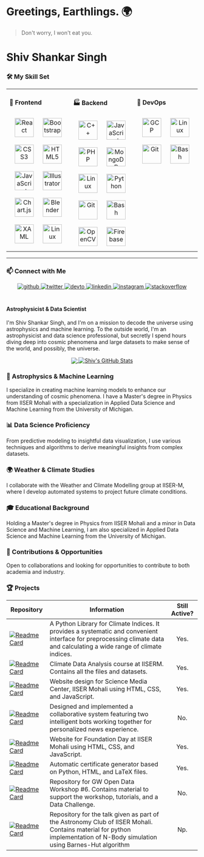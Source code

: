 <!--- 👋 Hi, I’m Shiv Shankar Singh, a dedicated astrophysicist and data science professional bridging the fascinating realms of astrophysics and artificial intelligence.

🌌 **Astrophysics & Machine Learning**: I focus on creating machine learning models to enhance our understanding of cosmic phenomena. My Master's thesis under Prof. Jasjeet Singh Bagla, titled 'Simulation studies of black holes originating in globular clusters,' demonstrates my expertise in this interdisciplinary field.

📊 **Data Science Proficiency**: My extensive experience includes handling large datasets, insightful data visualization, predictive modelling, and implementing machine learning projects such as image classification with both Principal Component Analysis and Convolutional Neural Networks.

🌍 **Weather & Climate Studies**: Collaborating with the Weather and Climate Modelling group at IISER-M, I work with large historical datasets to study weather patterns and project future climate conditions. I'm currently developing an automated system to calculate climate indices using temperature and precipitation data.

🎓 **Educational Background**: Holding a Master's degree in Physics from IISER Mohali and a minor in Data Science and Machine Learning, I also have a specialization in Applied Data Science and Machine Learning from the University of Michigan. I am further exploring Deep Learning and its potential societal applications.

🚀 **Contributions & Opportunities**: With my unique skill set, I am open to opportunities for valuable contributions to academia and industry. I am enthusiastic about fostering new discoveries and advancements in the fields of astrophysics and data science.

📫 **Connect with me**:
- [LinkedIn](https://www.linkedin.com/in/shiv-shankar-singh-7889531b0/)
- [Twitter](https://www.twitter.com/sleeping_shiv)

--->

<!---
shiv3679/shiv3679 is a ✨ special ✨ repository because its `README.md` (this file) appears on your GitHub profile.
You can click the Preview link to take a look at your changes.
--->

# Greetings, Earthlings. 🌍
> Don't worry, I won't eat you.

# Shiv Shankar Singh

### 🛠 My Skill Set  

<table>
  <tr>
    <td valign="top" width="33%">
      
#### 🎨 Frontend  
<div align="center">  
<!-- Your Frontend Skills here -->
<a href="https://reactjs.org/" target="_blank"><img style="margin: 10px" src="https://profilinator.rishav.dev/skills-assets/react-original-wordmark.svg" alt="React" height="50" /></a>  
<a href="https://getbootstrap.com/docs/3.4/javascript/" target="_blank"><img style="margin: 10px" src="https://profilinator.rishav.dev/skills-assets/bootstrap-plain.svg" alt="Bootstrap" height="50" /></a>  
<a href="https://www.w3schools.com/css/" target="_blank"><img style="margin: 10px" src="https://profilinator.rishav.dev/skills-assets/css3-original-wordmark.svg" alt="CSS3" height="50" /></a>  
<a href="https://en.wikipedia.org/wiki/HTML5" target="_blank"><img style="margin: 10px" src="https://profilinator.rishav.dev/skills-assets/html5-original-wordmark.svg" alt="HTML5" height="50" /></a>  
<a href="https://www.javascript.com/" target="_blank"><img style="margin: 10px" src="https://profilinator.rishav.dev/skills-assets/javascript-original.svg" alt="JavaScript" height="50" /></a>  
<a href="https://www.adobe.com/in/products/illustrator.html" target="_blank"><img style="margin: 10px" src="https://profilinator.rishav.dev/skills-assets/adobe_illustrator-icon.svg" alt="Illustrator" height="50" /></a>  
<a href="https://www.chartjs.org/" target="_blank"><img style="margin: 10px" src="https://profilinator.rishav.dev/skills-assets/logo-title.svg" alt="Chart.js" height="50" /></a>  
<a href="https://www.blender.org/" target="_blank"><img style="margin: 10px" src="https://profilinator.rishav.dev/skills-assets/blender_community_badge_white.svg" alt="Blender" height="50" /></a>  
<a href="https://docs.microsoft.com/en-us/dotnet/desktop/wpf/xaml/" target="_blank"><img style="margin: 10px" src="https://profilinator.rishav.dev/skills-assets/xaml.png" alt="XAML" height="50" /></a>  
<a href="https://www.linux.org/" target="_blank"><img style="margin: 10px" src="https://profilinator.rishav.dev/skills-assets/linux-original.svg" alt="Linux" height="50" /></a>  

</div>
</td>
<td valign="top" width="33%">
      
#### 🏭 Backend  
<div align="center">  
<!-- Your Backend Skills here -->
<a href="https://www.cplusplus.com/" target="_blank"><img style="margin: 10px" src="https://profilinator.rishav.dev/skills-assets/cplusplus-original.svg" alt="C++" height="50" /></a>  
<a href="https://www.javascript.com/" target="_blank"><img style="margin: 10px" src="https://profilinator.rishav.dev/skills-assets/javascript-original.svg" alt="JavaScript" height="50" /></a>  
<a href="https://www.php.net/" target="_blank"><img style="margin: 10px" src="https://profilinator.rishav.dev/skills-assets/php-original.svg" alt="PHP" height="50" /></a>  
<a href="https://www.mongodb.com/" target="_blank"><img style="margin: 10px" src="https://profilinator.rishav.dev/skills-assets/mongodb-original-wordmark.svg" alt="MongoDB" height="50" /></a>  
<a href="https://www.linux.org/" target="_blank"><img style="margin: 10px" src="https://profilinator.rishav.dev/skills-assets/linux-original.svg" alt="Linux" height="50" /></a>  
<a href="https://www.python.org/" target="_blank"><img style="margin: 10px" src="https://profilinator.rishav.dev/skills-assets/python-original.svg" alt="Python" height="50" /></a>  
<a href="https://github.com/" target="_blank"><img style="margin: 10px" src="https://profilinator.rishav.dev/skills-assets/git-scm-icon.svg" alt="Git" height="50" /></a>  
<a href="https://www.gnu.org/software/bash/" target="_blank"><img style="margin: 10px" src="https://profilinator.rishav.dev/skills-assets/gnu_bash-icon.svg" alt="Bash" height="50" /></a>  
<a href="https://opencv.org/" target="_blank"><img style="margin: 10px" src="https://profilinator.rishav.dev/skills-assets/opencv-icon.svg" alt="OpenCV" height="50" /></a>  
<a href="https://firebase.google.com/" target="_blank"><img style="margin: 10px" src="https://profilinator.rishav.dev/skills-assets/firebase.png" alt="Firebase" height="50" /></a>  
</div>
</td>
<td valign="top" width="33%">
      
#### 🚀 DevOps  
<div align="center">  
<!-- Your DevOps Skills here -->
 <a href="https://cloud.google.com/" target="_blank"><img style="margin: 10px" src="https://profilinator.rishav.dev/skills-assets/google_cloud-icon.svg" alt="GCP" height="50" /></a>  
<a href="https://www.linux.org/" target="_blank"><img style="margin: 10px" src="https://profilinator.rishav.dev/skills-assets/linux-original.svg" alt="Linux" height="50" /></a>  
<a href="https://github.com/" target="_blank"><img style="margin: 10px" src="https://profilinator.rishav.dev/skills-assets/git-scm-icon.svg" alt="Git" height="50" /></a>  
<a href="https://www.gnu.org/software/bash/" target="_blank"><img style="margin: 10px" src="https://profilinator.rishav.dev/skills-assets/gnu_bash-icon.svg" alt="Bash" height="50" /></a>  
</div>
</td>
  </tr>
</table>

---


### 📫 Connect with Me
<div align="center">
<a href="https://github.com/shiv3679" target="_blank">
<img src=https://img.shields.io/badge/github-%2324292e.svg?&style=for-the-badge&logo=github&logoColor=white alt=github style="margin-bottom: 5px;" />
</a>
<a href="https://twitter.com/sleeping_shiv" target="_blank">
<img src=https://img.shields.io/badge/twitter-%2300acee.svg?&style=for-the-badge&logo=twitter&logoColor=white alt=twitter style="margin-bottom: 5px;" />
</a>
<a href="https://dev.to/https://dev.to/shiv3679" target="_blank">
<img src=https://img.shields.io/badge/dev.to-%2308090A.svg?&style=for-the-badge&logo=dev.to&logoColor=white alt=devto style="margin-bottom: 5px;" />
</a>
<a href="https://www.linkedin.com/in/shiv-shankar-singh-7889531b0/" target="_blank">
<img src=https://img.shields.io/badge/linkedin-%231E77B5.svg?&style=for-the-badge&logo=linkedin&logoColor=white alt=linkedin style="margin-bottom: 5px;" />
</a>
<a href="https://instagram.com/shiv_2.1" target="_blank">
<img src=https://img.shields.io/badge/instagram-%23000000.svg?&style=for-the-badge&logo=instagram&logoColor=white alt=instagram style="margin-bottom: 5px;" />
</a>
<a href="https://stackoverflow.com/users/https://stackoverflow.com/users/22354747/shiv-shankar-singh" target="_blank">
<img src=https://img.shields.io/badge/stackoverflow-%23F28032.svg?&style=for-the-badge&logo=stackoverflow&logoColor=white alt=stackoverflow style="margin-bottom: 5px;" />
</a>  
</div>  
  

<br/>  


#### Astrophysicist & Data Scientist
I'm Shiv Shankar Singh, and I'm on a mission to decode the universe using astrophysics and machine learning. To the outside world, I'm an astrophysicist and data science professional, but secretly I spend hours diving deep into cosmic phenomena and large datasets to make sense of the world, and possibly, the universe.

<p align="center">
  <a href="https://github.com/shiv3679">
    <img align="center" src="https://github-readme-stats.vercel.app/api/top-langs/?username=shiv3679&hide=jupyter+notebook,tex,HTML,CSS,scss&langs_count=15&theme=onedark&layout=compact" />
  </a>
  <a href="https://github.com/shiv3679">
    <img align="center" src="https://github-readme-stats.vercel.app/api?username=shiv3679&show_icons=true&line_height=27&count_private=true&theme=onedark&include_all_commits=true" alt="Shiv's GitHub Stats" />
  </a>
</p>

### 🌌 Astrophysics & Machine Learning
I specialize in creating machine learning models to enhance our understanding of cosmic phenomena. I have a Master's degree in Physics from IISER Mohali with a specialization in Applied Data Science and Machine Learning from the University of Michigan.

### 📊 Data Science Proficiency
From predictive modeling to insightful data visualization, I use various techniques and algorithms to derive meaningful insights from complex datasets.

### 🌍 Weather & Climate Studies
I collaborate with the Weather and Climate Modelling group at IISER-M, where I develop automated systems to project future climate conditions.

### 🎓 Educational Background
Holding a Master's degree in Physics from IISER Mohali and a minor in Data Science and Machine Learning, I am also specialized in Applied Data Science and Machine Learning from the University of Michigan.

### 🚀 Contributions & Opportunities
Open to collaborations and looking for opportunities to contribute to both academia and industry.


### 🏆  Projects

| Repository                                                                                               | Information                                                                                                                                                                                                                                    | Still Active? |
|----------------------------------------------------------------------------------------------------------|--------------------------------------------------------------------------------------------------------------------------------------------------------------------------------------------------------------------------------------------------|:-------------:|
| [![Readme Card](https://github-readme-stats.vercel.app/api/pin/?username=shiv3679&repo=climate-indices&theme=dark)](https://github.com/shiv3679/climate-indices)  | A Python Library for Climate Indices. It provides a systematic and convenient interface for preprocessing climate data and calculating a wide range of climate indices.                                                                          |     Yes.      |
| [![Readme Card](https://github-readme-stats.vercel.app/api/pin/?username=shiv3679&repo=EES405&theme=dark)](https://github.com/shiv3679/EES405)                                    | Climate Data Analysis course at IISERM. Contains all the files and datasets.                                                                                                                                                                    |     Yes.      |
| [![Readme Card](https://github-readme-stats.vercel.app/api/pin/?username=shiv3679&repo=smc-web&theme=dark)](https://github.com/shiv3679/smc-web)                                  | Website design for Science Media Center, IISER Mohali using HTML, CSS, and JavaScript.                                                                                                                                                          |      Yes.      |
| [![Readme Card](https://github-readme-stats.vercel.app/api/pin/?username=shiv3679&repo=NewsRecommender&theme=dark)](https://github.com/shiv3679/NewsRecommender)                  | Designed and implemented a collaborative system featuring two intelligent bots working together for personalized news experience.                                                                                                                |     No.      |
| [![Readme Card](https://github-readme-stats.vercel.app/api/pin/?username=shiv3679&repo=foundation-day-iiserm&theme=dark)](https://github.com/shiv3679/foundation-day-iiserm)      | Website for Foundation Day at IISER Mohali using HTML, CSS, and JavaScript.                                                                                                                                                                     |      Yes.      |
| [![Readme Card](https://github-readme-stats.vercel.app/api/pin/?username=shiv3679&repo=auto-cert&theme=dark)](https://github.com/shiv3679/auto-cert)                              | Automatic certificate generator based on Python, HTML, and LaTeX files.                                                                                                                                                                         |     Yes.      |
| [![Readme Card](https://github-readme-stats.vercel.app/api/pin/?username=shiv3679&repo=gw-odw-2023&theme=dark)](https://github.com/shiv3679/gw-odw-2023)                          | Repository for GW Open Data Workshop #6. Contains material to support the workshop, tutorials, and a Data Challenge.                                                                                                                           |     No.      |
| [![Readme Card](https://github-readme-stats.vercel.app/api/pin/?username=shiv3679&repo=astronomy-talk-o-5&theme=dark)](https://github.com/shiv3679/astronomy-talk-o-5)            | Repository for the talk given as part of the Astronomy Club of IISER Mohali. Contains material for python implementation of N-Body simulation using Barnes-Hut algorithm                                                                           |     Np.      |








